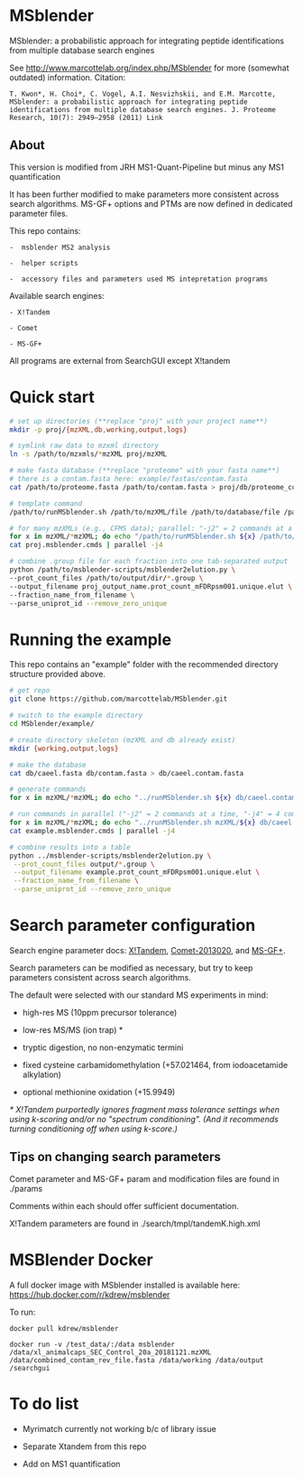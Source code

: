 # MSblender 
MSblender: a probabilistic approach for integrating peptide identifications
from multiple database search engines
 
See http://www.marcottelab.org/index.php/MSblender for more (somewhat outdated) information.
 Citation:

    T. Kwon*, H. Choi*, C. Vogel, A.I. Nesvizhskii, and E.M. Marcotte, MSblender: a probabilistic approach for integrating peptide identifications from multiple database search engines. J. Proteome Research, 10(7): 2949–2958 (2011) Link 


## About

   This version is modified from JRH MS1-Quant-Pipeline but minus any MS1 quantification
   
   It has been further modified to make parameters more consistent across search algorithms.
   MS-GF+ options and PTMs are now defined in dedicated parameter files.
   
   This repo contains:

    -  msblender MS2 analysis

    -  helper scripts

    -  accessory files and parameters used MS intepretation programs


   Available search engines:

    - X!Tandem

    - Comet

    - MS-GF+

   All programs are external from SearchGUI except X!tandem

# Quick start

   ```bash
   # set up directories (**replace "proj" with your project name**)
   mkdir -p proj/{mzXML,db,working,output,logs}
   ```

   ```bash
   # symlink raw data to mzxml directory
   ln -s /path/to/mzxmls/*mzXML proj/mzXML
   ```

   ```bash
   # make fasta database (**replace "proteome" with your fasta name**)
   # there is a contam.fasta here: example/fastas/contam.fasta
   cat /path/to/proteome.fasta /path/to/contam.fasta > proj/db/proteome_contam.combined.fasta
   ```

   ```bash
   # template command
   /path/to/runMSblender.sh /path/to/mzXML/file /path/to/database/file /path/to/working/dir/ /path/to/output/dir /path/to/logs/dir
   ```

   ```bash
   # for many mzXMLs (e.g., CFMS data); parallel: "-j2" = 2 commands at a time, "-j4" = 4 commands at a time, etc
   for x in mzXML/*mzXML; do echo "/path/to/runMSblender.sh ${x} /path/to/db/proteome_contam.combined.fasta /path/to/working/dir/ /path/to/output/dir/ /path/to/logs/dir/"; done > proj.msblender.cmds
   cat proj.msblender.cmds | parallel -j4
   ```

   ```bash
   # combine .group file for each fraction into one tab-separated output
   python /path/to/msblender-scripts/msblender2elution.py \
   --prot_count_files /path/to/output/dir/*.group \
   --output_filename proj_output_name.prot_count_mFDRpsm001.unique.elut \
   --fraction_name_from_filename \
   --parse_uniprot_id --remove_zero_unique
   ```

# Running the example

This repo contains an "example" folder with the recommended directory structure provided above.

  ```bash
  # get repo
  git clone https://github.com/marcottelab/MSblender.git
  ```

  ```bash
  # switch to the example directory
  cd MSblender/example/

  # create directory skeleton (mzXML and db already exist)
  mkdir {working,output,logs}
  ```
  
  ```bash
  # make the database
  cat db/caeel.fasta db/contam.fasta > db/caeel.contam.fasta
  ```
  
  ```bash
  # generate commands
  for x in mzXML/*mzXML; do echo "../runMSblender.sh ${x} db/caeel.contam.fasta working output logs"; done > example.msblender.cmds
  ```

  ```bash
  # run commands in parallel ("-j2" = 2 commands at a time, "-j4" = 4 commands at a time, etc)
  for x in mzXML/*mzXML; do echo "../runMSblender.sh mzXML/${x} db/caeel.contam.fasta working output logs"; done > example.msblender.cmds
  cat example.msblender.cmds | parallel -j4
  ```

  ```bash
  # combine results into a table
  python ../msblender-scripts/msblender2elution.py \
   --prot_count_files output/*.group \
   --output_filename example.prot_count_mFDRpsm001.unique.elut \
   --fraction_name_from_filename \
   --parse_uniprot_id --remove_zero_unique
  ```
  

# Search parameter configuration

   Search engine parameter docs: [X!Tandem](https://www.thegpm.org/TANDEM/api/index.html), [Comet-2013020](http://comet-ms.sourceforge.net/parameters/parameters_201302/), and [MS-GF+](https://bix-lab.ucsd.edu/pages/viewpage.action?pageId=13533355).


   Search parameters can be modified as necessary, but try to keep parameters consistent across search algorithms.

   The default were selected with our standard MS experiments in mind:
   
   - high-res MS (10ppm precursor tolerance)
   
   - low-res MS/MS (ion trap) \*
   
   - tryptic digestion, no non-enzymatic termini
   
   - fixed cysteine carbamidomethylation (+57.021464, from iodoacetamide alkylation)
   
   - optional methionine oxidation (+15.9949)


   _\* X!Tandem purportedly ignores fragment mass tolerance settings when using k-scoring and/or no "spectrum conditioning". (And it recommends turning conditioning off when using k-score.)_


## Tips on changing search parameters

   Comet parameter and MS-GF+ param and modification files are found in ./params

   Comments within each should offer sufficient documentation.

   X!Tandem parameters are found in ./search/tmpl/tandemK.high.xml
 
# MSBlender Docker

A full docker image with MSblender installed is available here: https://hub.docker.com/r/kdrew/msblender

To run: 
```
docker pull kdrew/msblender

docker run -v /test_data/:/data msblender /data/xl_animalcaps_SEC_Control_20a_20181121.mzXML /data/combined_contam_rev_file.fasta /data/working /data/output /searchgui
```

# To do list

   - Myrimatch currently not working b/c of library issue 
  
   - Separate Xtandem from this repo
  
   - Add on MS1 quantification
